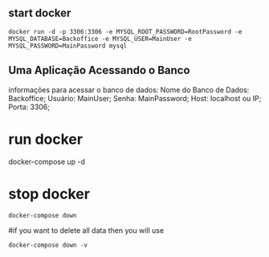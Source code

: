 ## start docker

```docker run -d -p 3306:3306 -e MYSQL_ROOT_PASSWORD=RootPassword -e MYSQL_DATABASE=Backoffice -e MYSQL_USER=MainUser -e MYSQL_PASSWORD=MainPassword mysql```

## Uma Aplicação Acessando o Banco
informações para acessar o banco de dados:
Nome do Banco de Dados: Backoffice;
Usuário: MainUser;
Senha: MainPassword;
Host: localhost ou IP;
Porta: 3306;

# run docker
docker-compose up -d

# stop docker
```docker-compose down```

#if you want to delete all data then you will use

```docker-compose down -v```
